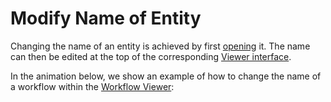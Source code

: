 # Modify Name of Entity

Changing the name of an entity is achieved by first [opening](open-edit.md) it. The name can then be edited at the top of the corresponding [Viewer interface](../ui/viewer.md).  

In the animation below, we show an example of how to change the name of a workflow within the [Workflow Viewer](/workflows/ui/viewer.md):

<img data-gifffer="/images/change-name.gif" />

